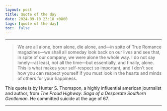 ```yaml
---
layout: post
title: Quote of the day
date: 2024-09-10 23:18 +0800
tags: [quote of the day]
toc:  false
---
```


<hr/>

> We are all alone, born alone, die alone, and—in spite of True Romance magazines—we shall all someday look back on our lives and see that, in spite of our company, we were alone the whole way. I do not say lonely—at least, not all the time—but essentially, and finally, alone. This is what makes your self-respect so important, and I don't see how you can respect yourself if you must look in the hearts and minds of others for your happiness.

This quote is by Hunter S. Thomspon, a highly influential american journalist and author, from <cite>The Proud Highway: Saga of a Desperate Southern Gentleman</cite>. He committed suicide at the age of 67.

-----

[^fn-sample_footnote]: Return to top.
